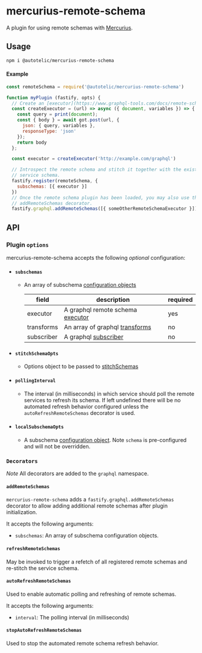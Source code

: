 # mercurius-remote-schema

A plugin for using remote schemas with [Mercurius](https://mercurius.dev).

## Usage

```sh
npm i @autotelic/mercurius-remote-schema
```
#### Example

```js
const remoteSchema = require('@autotelic/mercurius-remote-schema')

function myPlugin (fastify, opts) {
  // Create an [executor](https://www.graphql-tools.com/docs/remote-schemas/#creating-an-executor) for interacting with the remote schema.
  const createExecutor = (url) => async ({ document, variables }) => {
    const query = print(document);
    const { body } = await got.post(url, {
      json: { query, variables },
      responseType: 'json'
    });
    return body
  };

  const executor = createExecutor('http://example.com/graphql')

  // Introspect the remote schema and stitch it together with the existing mercurius
  // service schema.
  fastify.register(remoteSchema, {
    subschemas: [{ executor }]
  })
  // Once the remote schema plugin has been loaded, you may also use the graphql.
  // addRemoteSchemas decorator.
  fastify.graphql.addRemoteSchemas([{ someOtherRemoteSchemaExecutor }])
```

## API

### Plugin `options`

mercurius-remote-schema accepts the following *optional* configuration:

 - #### `subschemas`

   - An array of subschema [configuration objects](https://www.graphql-tools.com/docs/stitch-combining-schemas#subschema-configs)

      | field | description | required |
      |-------|-------------|----------|
      | executor | A graphql remote schema [executor](https://www.graphql-tools.com/docs/remote-schemas/#creating-an-executor) | yes |
      |transforms| An array of graphql [transforms](https://www.graphql-tools.com/docs/schema-wrapping/#built-in-transforms) | no |
      | subscriber | A graphql [subscriber](https://www.graphql-tools.com/docs/remote-schemas#creating-a-subscriber) | no |

 - #### `stitchSchemaOpts`
   - Options object to be passed to [stitchSchemas](https://www.graphql-tools.com/docs/stitch-api#stitchschemas)

 - #### `pollingInterval`
   - The interval (in milliseconds) in which service should poll the remote services to refresh its schema. If left undefined there will be no automated refresh behavior
   configured unless the `autoRefreshRemoteSchemas` decorator is used.

 - #### `localSubschemaOpts`
   - A subschema [configuration object](https://www.graphql-tools.com/docs/stitch-combining-schemas#subschema-configs). Note `schema` is pre-configured and will not
   be overridden.

### `Decorators`

*Note* All decorators are added to the `graphql` namespace.

#### `addRemoteSchemas`

`mercurius-remote-schema` adds a `fastify.graphql.addRemoteSchemas` decorator to allow
adding additional remote schemas after plugin initialization.

It accepts the following arguments:

- `subschemas`: An array of subschema configuration objects.

#### `refreshRemoteSchemas`

May be invoked to trigger a refetch of all registered remote schemas and re-stitch the service schema.

#### `autoRefreshRemoteSchemas`

Used to enable automatic polling and refreshing of remote schemas.

It accepts the following arguments:

- `interval`: The polling interval (in milliseconds)

#### `stopAutoRefreshRemoteSchemas`

Used to stop the automated remote schema refresh behavior.
